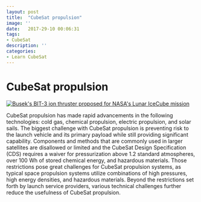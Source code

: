 ```yaml
---
layout: post
title:  "CubeSat propulsion"
image: ''
date:   2017-29-10 00:06:31
tags:
- CubeSat
description: ''
categories:
- Learn CubeSat 
---
```


# CubeSat propulsion

[![](https://upload.wikimedia.org/wikipedia/commons/thumb/3/3b/BIT-3_Iodine_60W_with_BHC-50E.jpg/220px-BIT-3_Iodine_60W_with_BHC-50E.jpg "Busek's BIT-3 ion thruster proposed for NASA's Lunar IceCube mission")](https://en.wikipedia.org/wiki/CubeSat)

CubeSat propulsion has made rapid advancements in the following technologies: cold gas, chemical propulsion, electric propulsion, and solar sails. The biggest challenge with CubeSat propulsion is preventing risk to the launch vehicle and its primary payload while still providing significant capability. Components and methods that are commonly used in larger satellites are disallowed or limited and the CubeSat Design Specification (CDS) requires a waiver for pressurization above 1.2 standard atmospheres, over 100 Wh of stored chemical energy, and hazardous materials. Those restrictions pose great challenges for CubeSat propulsion systems, as typical space propulsion systems utilize combinations of high pressures, high energy densities, and hazardous materials. Beyond the restrictions set forth by launch service providers, various technical challenges further reduce the usefulness of CubeSat propulsion.
